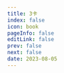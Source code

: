 ```yaml
---
title: 3卡
index: false
icon: book
pageInfo: false
editLink: false
prev: false
next: false
date: 2023-08-05
---
```

